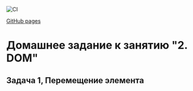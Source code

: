 ![CI](https://github.com/PVLKorobov/NT_JS3_1/actions/workflows/web.yml/badge.svg)

[GitHub pages](https://github.com/PVLKorobov/NT_JS3_2-1/actions/runs/14339727784)

# Домашнее задание к занятию "2. DOM"

## Задача 1, Перемещение элемента
